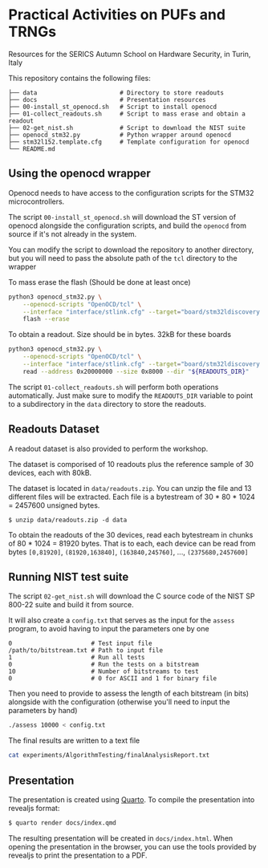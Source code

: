 # Practical Activities on PUFs and TRNGs

Resources for the SERICS Autumn School on Hardware Security, in Turin, Italy

This repository contains the following files:

```text
├── data                       # Directory to store readouts
├── docs                       # Presentation resources
├── 00-install_st_openocd.sh   # Script to install openocd
├── 01-collect_readouts.sh     # Script to mass erase and obtain a readout
├── 02-get_nist.sh             # Script to download the NIST suite
├── openocd_stm32.py           # Python wrapper around openocd
├── stm32l152.template.cfg     # Template configuration for openocd
└── README.md
```

## Using the openocd wrapper

Openocd needs to have access to the configuration scripts for the STM32 microcontrollers.

The script `00-install_st_openocd.sh` will download the ST version of openocd alongside the configuration scripts, and build the `openocd` from source if it's not already in the system.

You can modify the script to download the repository to another directory, but you will need to pass the absolute path of the `tcl` directory to the wrapper

To mass erase the flash (Should be done at least once)

```bash
python3 openocd_stm32.py \
    --openocd-scripts "OpenOCD/tcl" \
    --interface "interface/stlink.cfg" --target="board/stm32ldiscovery.cfg" \
    flash --erase
```

To obtain a readout. Size should be in bytes. 32kB for these boards

```bash
python3 openocd_stm32.py \
    --openocd-scripts "OpenOCD/tcl" \
    --interface "interface/stlink.cfg" --target="board/stm32ldiscovery.cfg" \
    read --address 0x20000000 --size 0x8000 --dir "${READOUTS_DIR}"
```

The script `01-collect_readouts.sh` will perform both operations automatically. Just make sure to modify the `READOUTS_DIR` variable to point to a subdirectory in the `data` directory to store the readouts.

## Readouts Dataset

A readout dataset is also provided to perform the workshop.

The dataset is comporised of 10 readouts plus the reference sample of 30 devices, each with 80kB.

The dataset is located in `data/readouts.zip`. You can unzip the file and 13 different files will be extracted. Each file is a bytestream of 30 * 80 * 1024 = 2457600 unsigned bytes.

```
$ unzip data/readouts.zip -d data
```

To obtain the readouts of the 30 devices, read each bytestream in chunks of 80 * 1024 = 81920 bytes. That is to each, each device can be read from bytes `[0,81920]`, `(81920,163840]`, `(163840,245760]`, ..., `(2375680,2457600]`


## Running NIST test suite

The script `02-get_nist.sh` will download the C source code of the NIST SP 800-22 suite and build it from source.

It will also create a `config.txt` that serves as the input for the `assess` program, to avoid having to input the parameters one by one

```text
0                      # Test input file
/path/to/bitstream.txt # Path to input file
1                      # Run all tests
0                      # Run the tests on a bitstream
10                     # Number of bitstreams to test
0                      # 0 for ASCII and 1 for binary file
```

Then you need to provide to assess the length of each bitstream (in bits) alongside with the configuration (otherwise you'll need to input the parameters by hand)

```bash
./assess 10000 < config.txt
```

The final results are written to a text file

```bash
cat experiments/AlgorithmTesting/finalAnalysisReport.txt
```

## Presentation

The presentation is created using [Quarto](https://quarto.org). To compile the presentation into revealjs format:

```bash
$ quarto render docs/index.qmd
```

The resulting presentation will be created in `docs/index.html`. When opening the presentation in the browser, you can use the tools provided by revealjs to print the presentation to a PDF.
